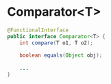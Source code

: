 # Comparator\<T\>

```java
@FunctionalInterface
public interface Comparator<T> {
    int compare(T o1, T o2);
    
    boolean equals(Object obj);
    
    ...
}
```
